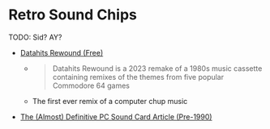 Retro Sound Chips
=================

TODO: Sid? AY?

* [Datahits Rewound (Free)](https://c64audio.com/collections/datahits-rewound)
    * > Datahits Rewound is a 2023 remake of a 1980s music cassette containing remixes of the themes from five popular Commodore 64 games
    * The first ever remix of a computer chup music

* [The (Almost) Definitive PC Sound Card Article (Pre-1990)](https://brassicgamer.blogspot.com/2023/03/the-almost-definitive-pc-sound-card.html)